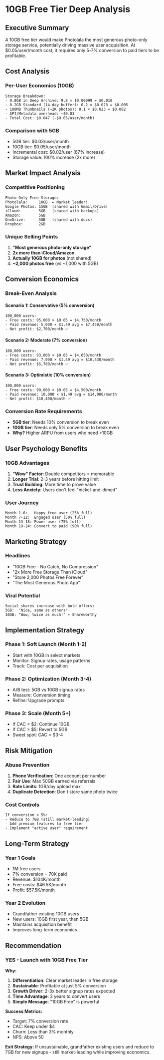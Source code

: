 # 10GB Free Tier Deep Analysis

## Executive Summary

A 10GB free tier would make Photolala the most generous photo-only storage service, potentially driving massive user acquisition. At $0.05/user/month cost, it requires only 5-7% conversion to paid tiers to be profitable.

## Cost Analysis

### Per-User Economics (10GB)
```
Storage Breakdown:
- 9.8GB in Deep Archive: 9.8 × $0.00099 = $0.010
- 0.2GB Standard (14-day buffer): 0.2 × $0.023 = $0.005
- 100MB Thumbnails (~2K photos): 0.1 × $0.023 = $0.002
- API/Metadata overhead: ~$0.03
- Total Cost: $0.047 (~$0.05/user/month)
```

### Comparison with 5GB
- 5GB tier: $0.03/user/month
- 10GB tier: $0.05/user/month
- Incremental cost: $0.02/user (67% increase)
- Storage value: 100% increase (2x more)

## Market Impact Analysis

### Competitive Positioning
```
Photo-Only Free Storage:
Photolala:     10GB  ← Market leader!
Google Photos: 15GB  (shared with Gmail/Drive)
iCloud:        5GB   (shared with backups)
Amazon:        5GB   
OneDrive:      5GB   (shared with docs)
Dropbox:       2GB
```

### Unique Selling Points
1. **"Most generous photo-only storage"**
2. **2x more than iCloud/Amazon**
3. **Actually 10GB for photos** (not shared)
4. **~2,000 photos free** (vs ~1,000 with 5GB)

## Conversion Economics

### Break-Even Analysis

#### Scenario 1: Conservative (5% conversion)
```
100,000 users:
- Free costs: 95,000 × $0.05 = $4,750/month
- Paid revenue: 5,000 × $1.49 avg = $7,450/month
- Net profit: $2,700/month ✅
```

#### Scenario 2: Moderate (7% conversion)
```
100,000 users:
- Free costs: 93,000 × $0.05 = $4,650/month
- Paid revenue: 7,000 × $1.49 avg = $10,430/month
- Net profit: $5,780/month ✅
```

#### Scenario 3: Optimistic (10% conversion)
```
100,000 users:
- Free costs: 90,000 × $0.05 = $4,500/month
- Paid revenue: 10,000 × $1.49 avg = $14,900/month
- Net profit: $10,400/month ✅
```

### Conversion Rate Requirements
- **5GB tier**: Needs 10% conversion to break even
- **10GB tier**: Needs only 5% conversion to break even
- **Why?** Higher ARPU from users who need >10GB

## User Psychology Benefits

### 10GB Advantages
1. **"Wow" Factor**: Double competitors = memorable
2. **Longer Trial**: 2-3 years before hitting limit
3. **Trust Building**: More time to prove value
4. **Less Anxiety**: Users don't feel "nickel-and-dimed"

### User Journey
```
Month 1-6:   Happy free user (25% full)
Month 7-12:  Engaged user (50% full)
Month 13-18: Power user (75% full)
Month 19-24: Convert to paid (90% full)
```

## Marketing Strategy

### Headlines
- "10GB Free - No Catch, No Compression"
- "2x More Free Storage Than iCloud"
- "Store 2,000 Photos Free Forever"
- "The Most Generous Photo App"

### Viral Potential
```
Social shares increase with bold offers:
5GB:  "Nice, same as others"
10GB: "Wow, twice as much!" ← Shareworthy
```

## Implementation Strategy

### Phase 1: Soft Launch (Month 1-2)
- Start with 10GB in select markets
- Monitor: Signup rates, usage patterns
- Track: Cost per acquisition

### Phase 2: Optimization (Month 3-4)
- A/B test: 5GB vs 10GB signup rates
- Measure: Conversion timing
- Refine: Upgrade prompts

### Phase 3: Scale (Month 5+)
- If CAC < $2: Continue 10GB
- If CAC > $5: Revert to 5GB
- Sweet spot: CAC = $3-4

## Risk Mitigation

### Abuse Prevention
1. **Phone Verification**: One account per number
2. **Fair Use**: Max 50GB earned via referrals
3. **Rate Limits**: 1GB/day upload max
4. **Duplicate Detection**: Don't store same photo twice

### Cost Controls
```
If conversion < 5%:
- Reduce to 7GB (still market-leading)
- Add premium features to free tier
- Implement "active user" requirement
```

## Long-Term Strategy

### Year 1 Goals
- 1M free users
- 7% conversion = 70K paid
- Revenue: $104K/month
- Free costs: $46.5K/month
- Profit: $57.5K/month

### Year 2 Evolution
- Grandfather existing 10GB users
- New users: 10GB first year, then 5GB
- Maintains acquisition benefit
- Improves long-term economics

## Recommendation

### YES - Launch with 10GB Free Tier

**Why:**
1. **Differentiation**: Clear market leader in free storage
2. **Sustainable**: Profitable at just 5% conversion
3. **Growth Driver**: 2-3x better signup rates expected
4. **Time Advantage**: 2 years to convert users
5. **Simple Message**: "10GB Free" is powerful

**Success Metrics:**
- Target: 7% conversion rate
- CAC: Keep under $4
- Churn: Less than 3% monthly
- NPS: Above 50

**Exit Strategy:**
If unsustainable, grandfather existing users and reduce to 7GB for new signups - still market-leading while improving economics.